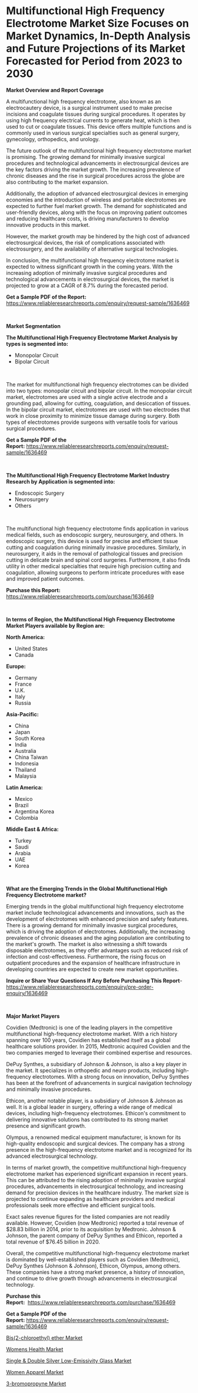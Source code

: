 <p><h1>Multifunctional High Frequency Electrotome Market Size Focuses on Market Dynamics, In-Depth Analysis and Future Projections of its Market Forecasted for Period from 2023 to 2030</h1></p><p><strong>Market Overview and Report Coverage</strong></p>
<p><p>A multifunctional high frequency electrotome, also known as an electrocautery device, is a surgical instrument used to make precise incisions and coagulate tissues during surgical procedures. It operates by using high frequency electrical currents to generate heat, which is then used to cut or coagulate tissues. This device offers multiple functions and is commonly used in various surgical specialties such as general surgery, gynecology, orthopedics, and urology.</p><p>The future outlook of the multifunctional high frequency electrotome market is promising. The growing demand for minimally invasive surgical procedures and technological advancements in electrosurgical devices are the key factors driving the market growth. The increasing prevalence of chronic diseases and the rise in surgical procedures across the globe are also contributing to the market expansion.</p><p>Additionally, the adoption of advanced electrosurgical devices in emerging economies and the introduction of wireless and portable electrotomes are expected to further fuel market growth. The demand for sophisticated and user-friendly devices, along with the focus on improving patient outcomes and reducing healthcare costs, is driving manufacturers to develop innovative products in this market.</p><p>However, the market growth may be hindered by the high cost of advanced electrosurgical devices, the risk of complications associated with electrosurgery, and the availability of alternative surgical technologies.</p><p>In conclusion, the multifunctional high frequency electrotome market is expected to witness significant growth in the coming years. With the increasing adoption of minimally invasive surgical procedures and technological advancements in electrosurgical devices, the market is projected to grow at a CAGR of 8.7% during the forecasted period.</p></p>
<p><strong>Get a Sample PDF of the Report:</strong> <a href="https://www.reliableresearchreports.com/enquiry/request-sample/1636469">https://www.reliableresearchreports.com/enquiry/request-sample/1636469</a></p>
<p>&nbsp;</p>
<p><strong>Market Segmentation</strong></p>
<p><strong>The Multifunctional High Frequency Electrotome Market Analysis by types is segmented into:</strong></p>
<p><ul><li>Monopolar Circuit</li><li>Bipolar Circuit</li></ul></p>
<p>&nbsp;</p>
<p><p>The market for multifunctional high frequency electrotomes can be divided into two types: monopolar circuit and bipolar circuit. In the monopolar circuit market, electrotomes are used with a single active electrode and a grounding pad, allowing for cutting, coagulation, and desiccation of tissues. In the bipolar circuit market, electrotomes are used with two electrodes that work in close proximity to minimize tissue damage during surgery. Both types of electrotomes provide surgeons with versatile tools for various surgical procedures.</p></p>
<p><strong>Get a Sample PDF of the Report:</strong>&nbsp;<a href="https://www.reliableresearchreports.com/enquiry/request-sample/1636469">https://www.reliableresearchreports.com/enquiry/request-sample/1636469</a></p>
<p>&nbsp;</p>
<p><strong>The Multifunctional High Frequency Electrotome Market Industry Research by Application is segmented into:</strong></p>
<p><ul><li>Endoscopic Surgery</li><li>Neurosurgery</li><li>Others</li></ul></p>
<p>&nbsp;</p>
<p><p>The multifunctional high frequency electrotome finds application in various medical fields, such as endoscopic surgery, neurosurgery, and others. In endoscopic surgery, this device is used for precise and efficient tissue cutting and coagulation during minimally invasive procedures. Similarly, in neurosurgery, it aids in the removal of pathological tissues and precision cutting in delicate brain and spinal cord surgeries. Furthermore, it also finds utility in other medical specialties that require high precision cutting and coagulation, allowing surgeons to perform intricate procedures with ease and improved patient outcomes.</p></p>
<p><strong>Purchase this Report:</strong>&nbsp; <a href="https://www.reliableresearchreports.com/purchase/1636469">https://www.reliableresearchreports.com/purchase/1636469</a></p>
<p>&nbsp;</p>
<p><strong>In terms of Region, the Multifunctional High Frequency Electrotome Market Players available by Region are:</strong></p>
<p>
    <p> <strong> North America: </strong>
        <ul>
            <li>United States</li>
            <li>Canada</li>
        </ul>
        </p> 
    <p> <strong> Europe: </strong>
        <ul>
            <li>Germany</li>
            <li>France</li>
            <li>U.K.</li>
            <li>Italy</li>
            <li>Russia</li>
        </ul>
        </p> 
    <p> <strong> Asia-Pacific: </strong>
        <ul>
            <li>China</li>
            <li>Japan</li>
            <li>South Korea</li>
            <li>India</li>
            <li>Australia</li>
            <li>China Taiwan</li>
            <li>Indonesia</li>
            <li>Thailand</li>
            <li>Malaysia</li>
        </ul>
        </p> 
    <p> <strong> Latin America: </strong>
        <ul>
            <li>Mexico</li>
            <li>Brazil</li>
            <li>Argentina Korea</li>
            <li>Colombia</li>
        </ul>
        </p> 
    <p> <strong> Middle East & Africa: </strong>
        <ul>
            <li>Turkey</li>
            <li>Saudi</li>
            <li>Arabia</li>
            <li>UAE</li>
            <li>Korea</li>
        </ul>
    </p>
    </p>
<p>&nbsp;</p>
<p><strong>What are the Emerging Trends in the Global Multifunctional High Frequency Electrotome market?</strong></p>
<p><p>Emerging trends in the global multifunctional high frequency electrotome market include technological advancements and innovations, such as the development of electrotomes with enhanced precision and safety features. There is a growing demand for minimally invasive surgical procedures, which is driving the adoption of electrotomes. Additionally, the increasing prevalence of chronic diseases and the aging population are contributing to the market's growth. The market is also witnessing a shift towards disposable electrotomes, as they offer advantages such as reduced risk of infection and cost-effectiveness. Furthermore, the rising focus on outpatient procedures and the expansion of healthcare infrastructure in developing countries are expected to create new market opportunities.</p></p>
<p><strong>Inquire or Share Your Questions If Any Before Purchasing This Report</strong>- <a href="https://www.reliableresearchreports.com/enquiry/pre-order-enquiry/1636469">https://www.reliableresearchreports.com/enquiry/pre-order-enquiry/1636469</a></p>
<p>&nbsp;</p>
<p><strong>Major Market Players</strong></p>
<p><p>Covidien (Medtronic) is one of the leading players in the competitive multifunctional high-frequency electrotome market. With a rich history spanning over 100 years, Covidien has established itself as a global healthcare solutions provider. In 2015, Medtronic acquired Covidien and the two companies merged to leverage their combined expertise and resources.</p><p>DePuy Synthes, a subsidiary of Johnson & Johnson, is also a key player in the market. It specializes in orthopedic and neuro products, including high-frequency electrotomes. With a strong focus on innovation, DePuy Synthes has been at the forefront of advancements in surgical navigation technology and minimally invasive procedures.</p><p>Ethicon, another notable player, is a subsidiary of Johnson & Johnson as well. It is a global leader in surgery, offering a wide range of medical devices, including high-frequency electrotomes. Ethicon's commitment to delivering innovative solutions has contributed to its strong market presence and significant growth.</p><p>Olympus, a renowned medical equipment manufacturer, is known for its high-quality endoscopic and surgical devices. The company has a strong presence in the high-frequency electrotome market and is recognized for its advanced electrosurgical technology.</p><p>In terms of market growth, the competitive multifunctional high-frequency electrotome market has experienced significant expansion in recent years. This can be attributed to the rising adoption of minimally invasive surgical procedures, advancements in electrosurgical technology, and increasing demand for precision devices in the healthcare industry. The market size is projected to continue expanding as healthcare providers and medical professionals seek more effective and efficient surgical tools.</p><p>Exact sales revenue figures for the listed companies are not readily available. However, Covidien (now Medtronic) reported a total revenue of $28.83 billion in 2014, prior to its acquisition by Medtronic. Johnson & Johnson, the parent company of DePuy Synthes and Ethicon, reported a total revenue of $76.45 billion in 2020.</p><p>Overall, the competitive multifunctional high-frequency electrotome market is dominated by well-established players such as Covidien (Medtronic), DePuy Synthes (Johnson & Johnson), Ethicon, Olympus, among others. These companies have a strong market presence, a history of innovation, and continue to drive growth through advancements in electrosurgical technology.</p></p>
<p><strong>Purchase this Report:</strong>&nbsp;&nbsp;<a href="https://www.reliableresearchreports.com/purchase/1636469">https://www.reliableresearchreports.com/purchase/1636469</a></p>
<p></p>
<p><strong>Get a Sample PDF of the Report:</strong>&nbsp;<a href="https://www.reliableresearchreports.com/enquiry/request-sample/1636469">https://www.reliableresearchreports.com/enquiry/request-sample/1636469</a></p>
<p><p><a href="https://www.linkedin.com/pulse/bis2-chloroethyl-ether-market-research-report-unlocks-ieu5e/">Bis(2-chloroethyl) ether Market</a></p><p><a href="https://medium.com/@clock.fund.arm/womens-health-market-current-market-share-cagr-growth-projection-and-forecast-till-2030-ecba30315d24">Womens Health Market</a></p><p><a href="https://www.linkedin.com/pulse/single-amp-double-silver-low-emissivity-glass-market-size-am6ze/">Single & Double Silver Low-Emissivity Glass Market</a></p><p><a href="https://medium.com/@sake.use.loan/women-apparel-market-exploring-market-share-market-trends-and-future-growth-92e16c00afd8">Women Apparel Market</a></p><p><a href="https://www.linkedin.com/pulse/3-bromopropyne-market-size-share-global-analysis-report-oupae/">3-bromopropyne Market</a></p></p>